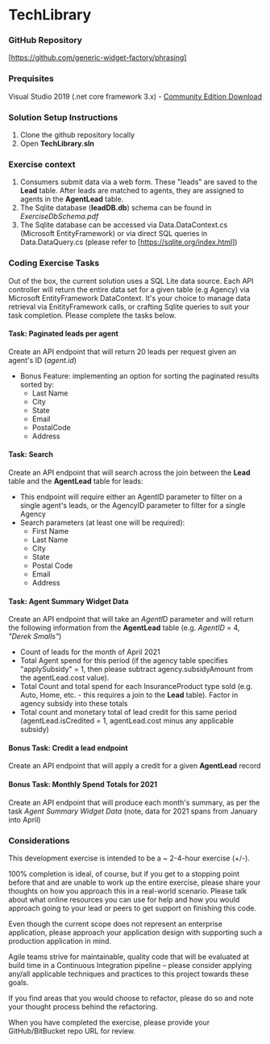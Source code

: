 # TechLibrary


### GitHub Repository 
[https://github.com/generic-widget-factory/phrasing] 

### Prequisites
Visual Studio 2019 (.net core framework 3.x) - [Community Edition Download](https://visualstudio.microsoft.com/downloads/) 


### Solution Setup Instructions 
1. Clone the github repository locally 
2. Open **TechLibrary.sln**

### Exercise context
1. Consumers submit data via a web form.  These "leads" are saved to the **Lead** table. After leads are matched to agents, they are assigned to agents in the **AgentLead** table.
2. The Sqlite database (**leadDB.db**) schema can be found in *ExerciseDbSchema.pdf*
3. The Sqlite database can be accessed via Data.DataContext.cs (Microsoft EntityFramework) or via direct SQL queries in Data.DataQuery.cs (please refer to [https://sqlite.org/index.html])

### Coding Exercise Tasks 
Out of the box, the current solution uses a SQL Lite data source. Each API controller will return the entire data set for a given table (e.g Agency) via Microsoft EntityFramework DataContext. 
It's your choice to manage data retrieval via EnitityFramework calls, or crafting Sqlite queries to suit your task completion.
Please complete the tasks below. 

#### Task: Paginated leads per agent 
Create an API endpoint that will return 20 leads per request given an agent's ID (*agent.id*)
* Bonus Feature: implementing an option for sorting the paginated results sorted by:
  * Last Name
  * City
  * State
  * Email
  * PostalCode
  * Address

#### Task: Search  
Create an API endpoint that will search across the join between the **Lead** table and the **AgentLead** table for leads:
* This endpoint will require either an AgentID parameter to filter on a single agent's leads, or the AgencyID parameter to filter for a single Agency
* Search parameters (at least one will be required): 
  * First Name
  * Last Name
  * City
  * State
  * Postal Code
  * Email
  * Address


#### Task: Agent Summary Widget Data
Create an API endpoint that will take an *AgentI*D parameter and will return the following information from the **AgentLead** table (e.g. *AgentID* = 4, *"Derek Smalls"*)
* Count of leads for the  month of April 2021
* Total Agent spend for this period (if the agency table specifies "applySubsidy" = 1, then please subtract agency.subsidyAmount from the agentLead.cost value). 
* Total Count and total spend for each InsuranceProduct type sold (e.g. Auto, Home, etc. - this requires a join to the **Lead** table). Factor in agency subsidy into these totals 
* Total count and monetary total of lead credit for this same period (agentLead.isCredited = 1, agentLead.cost minus any applicable subsidy)


#### Bonus Task: Credit a lead endpoint 
Create an API endpoint that will apply a credit for a given **AgentLead** record

#### Bonus Task: Monthly Spend Totals for 2021 
Create an API endpoint that will produce each month's summary, as per the task *Agent Summary Widget Data* (note, data for 2021 spans from January into April)


### Considerations
This development exercise is intended to be a ~ 2-4-hour exercise (+/-).  


100% completion is ideal, of course, but if you get to a stopping point before that and are unable to work up the entire exercise, please share your thoughts on how you approach this in a real-world scenario. 
Please talk about what online resources you can use for help and how you would approach going to your lead or peers to get support on finishing this code. 


Even though the current scope does not represent an enterprise application, please approach your application design with supporting such a production application in mind. 

Agile teams strive for maintainable, quality code that will be evaluated at build time in a Continuous Integration pipeline – please consider applying any/all applicable techniques and practices to this project towards these goals. 

If you find areas that you would choose to refactor, please do so and note your thought process behind the refactoring.


When you have completed the exercise, please provide your GitHub/BitBucket repo URL for review.